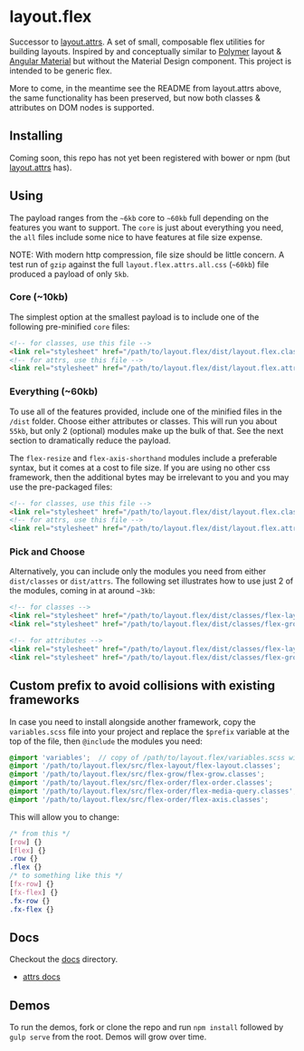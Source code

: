 # layout.flex

Successor to [layout.attrs](https://github.com/benjaminapetersen/layout.attrs).
A set of small, composable flex utilities for building layouts. Inspired by and conceptually
similar to [Polymer](https://www.polymer-project.org/0.5/docs/polymer/layout-attrs.html) layout & [Angular Material](https://material.angularjs.org/latest/#/layout/grid) but without the Material
Design component.  This project is intended to be generic flex.

More to come, in the meantime see the README from layout.attrs above, the same functionality
has been preserved, but now both classes & attributes on DOM nodes is supported.

## Installing

Coming soon, this repo has not yet been registered with bower or npm (but [layout.attrs](https://github.com/benjaminapetersen/layout.attrs) has).
<!--
`bower install layout.flex`
-->

## Using

The payload ranges from the `~6kb` core to `~60kb` full depending on the features you want to support.  The `core` is just about everything you need, the `all` files include some nice to have features at file size expense.  

NOTE: With modern http compression, file size should be little concern.  A test run of `gzip` against the full `layout.flex.attrs.all.css` (`~60kb`) file produced a payload of only `5kb`.

### Core (~10kb)

 The simplest option at the smallest payload is to include one of the following pre-minified `core` files:

```html
<!-- for classes, use this file -->
<link rel="stylesheet" href="/path/to/layout.flex/dist/layout.flex.classes.core.css" />
<!-- for attrs, use this file -->
<link rel="stylesheet" href="/path/to/layout.flex/dist/layout.flex.attrs.core.css" />
```

### Everything (~60kb)

To use all of the features provided, include one of the minified files in the `/dist` folder.  Choose either attributes or classes.  This will run you about `55kb`, but only 2 (optional) modules make up the bulk of that.  See the next section to dramatically reduce the payload.

The `flex-resize` and `flex-axis-shorthand` modules include a preferable syntax, but it comes at a cost to file size. If you
are using no other css framework, then the additional bytes may be irrelevant to you and you may use the pre-packaged files:

```html
<!-- for classes, use this file -->
<link rel="stylesheet" href="/path/to/layout.flex/dist/layout.flex.classes.all.css" />
<!-- for attrs, use this file -->
<link rel="stylesheet" href="/path/to/layout.flex/dist/layout.flex.attrs.all.css" />
```

### Pick and Choose

Alternatively, you can include only the modules you need from either `dist/classes` or `dist/attrs`.    The following set illustrates how to use just 2 of the modules, coming in at around `~3kb`:

```html
<!-- for classes -->
<link rel="stylesheet" href="/path/to/layout.flex/dist/classes/flex-layout.classes.css" />
<link rel="stylesheet" href="/path/to/layout.flex/dist/classes/flex-grow.classes.css" />

<!-- for attributes -->
<link rel="stylesheet" href="/path/to/layout.flex/dist/classes/flex-layout.attrs.css" />
<link rel="stylesheet" href="/path/to/layout.flex/dist/classes/flex-grow.attrs.css" />

```

## Custom prefix to avoid collisions with existing frameworks

In case you need to install alongside another framework, copy the `variables.scss` file into your project and replace the `$prefix` variable at the top of the file, then `@include` the modules you need:

```scss
@import 'variables';  // copy of /path/to/layout.flex/variables.scss with updated $fxPrefix.
@import '/path/to/layout.flex/src/flex-layout/flex-layout.classes';
@import '/path/to/layout.flex/src/flex-grow/flex-grow.classes';
@import '/path/to/layout.flex/src/flex-order/flex-order.classes';
@import '/path/to/layout.flex/src/flex-order/flex-media-query.classes';
@import '/path/to/layout.flex/src/flex-order/flex-axis.classes';
```

This will allow you to change:

```css
/* from this */
[row] {}
[flex] {}
.row {}
.flex {}
/* to something like this */  
[fx-row] {}
[fx-flex] {}
.fx-row {}
.fx-flex {}
```

## Docs

Checkout the [docs](./docs) directory.
- [attrs docs](./docs/attrs.md)

## Demos

To run the demos, fork or clone the repo and run `npm install` followed by `gulp serve` from the root.  Demos will grow over time.



<!--
  use rawgit or raw.githubusercontent.com or gist.githubusercontent.com links here to make it actually viewable in the browser
-->
